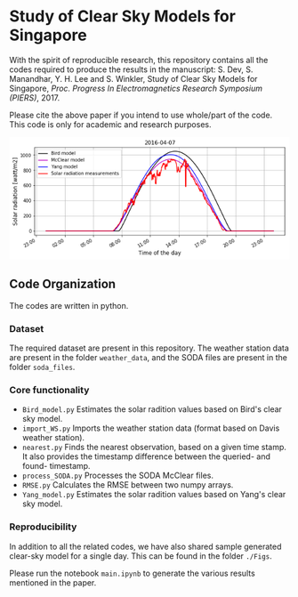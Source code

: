# Study of Clear Sky Models for Singapore

With the spirit of reproducible research, this repository contains all the codes required to produce the results in the manuscript: S. Dev, S. Manandhar, Y. H. Lee and S. Winkler, Study of Clear Sky Models for Singapore, *Proc. Progress In Electromagnetics Research Symposium (PIERS)*, 2017. 

Please cite the above paper if you intend to use whole/part of the code. This code is only for academic and research purposes.

![alt text](https://github.com/Soumyabrata/clear-sky-models/blob/master/Figs/sample-solar-day.png "sample solar irradiance")

## Code Organization
The codes are written in python.

### Dataset
The required dataset are present in this repository. The weather station data are present in the folder `weather_data`, and the SODA files are present in the folder `soda_files`. 

### Core functionality
* `Bird_model.py` Estimates the solar radition values based on Bird's clear sky model.
* `import_WS.py` Imports the weather station data (format based on Davis weather station). 
* `nearest.py` Finds the nearest observation, based on a given time stamp. It also provides the timestamp difference between the queried- and found- timestamp. 
* `process_SODA.py` Processes the SODA McClear files.
* `RMSE.py` Calculates the RMSE between two numpy arrays. 
* `Yang_model.py` Estimates the solar radition values based on Yang's clear sky model.

### Reproducibility 
In addition to all the related codes, we have also shared sample generated clear-sky model for a single day. This can be found in the folder `./Figs`.

Please run the notebook `main.ipynb` to generate the various results mentioned in the paper.

